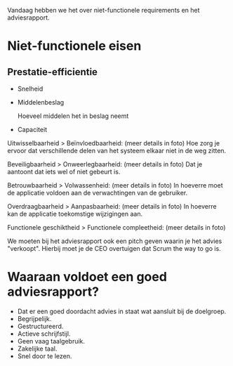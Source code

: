 Vandaag hebben we het over niet-functionele requirements en het adviesrapport.

# Niet-functionele eisen
## Prestatie-efficientie
- Snelheid
- Middelenbeslag

  Hoeveel middelen het in beslag neemt

- Capaciteit

Uitwisselbaarheid > Beïnvloedbaarheid: (meer details in foto)
Hoe zorg je ervoor dat verschillende delen van het systeem elkaar niet in de weg zitten.

Beveiligbaarheid > Onweerlegbaarheid: (meer details in foto)
Dat je aantoont dat iets wel of niet gebeurt is.

Betrouwbaarheid > Volwassenheid: (meer details in foto)
In hoeverre moet de applicatie voldoen aan de verwachtingen van de gebruiker.

Overdraagbaarheid > Aanpasbaarheid: (meer details in foto)
In hoeverre kan de applicatie toekomstige wijzigingen aan.

Functionele geschiktheid > Functionele compleetheid: (meer details in foto)

We moeten bij het adviesrapport ook een pitch geven waarin je het advies "verkoopt". Hierbij moet je de CEO overtuigen dat Scrum the way to go is.

# Waaraan voldoet een goed adviesrapport?
- Dat er een goed doordacht advies in staat wat aansluit bij de doelgroep.
- Begrijpelijk.
- Gestructureerd.
- Actieve schrijfstijl.
- Geen vaag taalgebruik.
- Zakelijke taal.
- Snel door te lezen.
